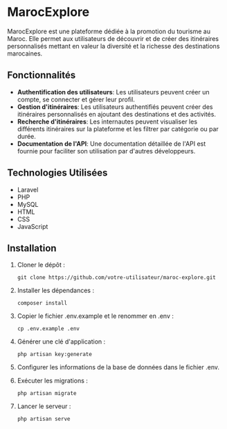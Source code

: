 # MarocExplore

MarocExplore est une plateforme dédiée à la promotion du tourisme au Maroc. Elle permet aux utilisateurs de découvrir et de créer des itinéraires personnalisés mettant en valeur la diversité et la richesse des destinations marocaines.

## Fonctionnalités

- **Authentification des utilisateurs**: Les utilisateurs peuvent créer un compte, se connecter et gérer leur profil.
- **Gestion d'itinéraires**: Les utilisateurs authentifiés peuvent créer des itinéraires personnalisés en ajoutant des destinations et des activités.
- **Recherche d'itinéraires**: Les internautes peuvent visualiser les différents itinéraires sur la plateforme et les filtrer par catégorie ou par durée.
- **Documentation de l'API**: Une documentation détaillée de l'API est fournie pour faciliter son utilisation par d'autres développeurs.

## Technologies Utilisées

- Laravel
- PHP
- MySQL
- HTML
- CSS
- JavaScript

## Installation

1. Cloner le dépôt :

    ```
    git clone https://github.com/votre-utilisateur/maroc-explore.git
    ```

2. Installer les dépendances :

    ```
    composer install
    ```

3. Copier le fichier .env.example et le renommer en .env :

    ```
    cp .env.example .env
    ```

4. Générer une clé d'application :

    ```
    php artisan key:generate
    ```

5. Configurer les informations de la base de données dans le fichier .env.

6. Exécuter les migrations :

    ```
    php artisan migrate
    ```

7. Lancer le serveur :

    ```
    php artisan serve
    ```

